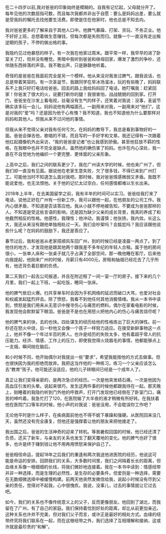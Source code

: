 
在二十四岁以前,我对爸爸的印象始终是模糊的。自我有记忆起，父母就分开了。每年见他的次数屈指可数，而且每次我都并非出于自愿：要么是妈妈出差，要么就是受我妈的嘱托去找他要生活费。即使是住在他家时，他也总是不知去向。

我对爸爸更多的了解来自于其他人口中。他脾气暴躁、打架、贪玩、不务正业。他不好好上班，总想着做生意赚钱，但每次都是失败而归。就像一个一直没有走出叛逆期的孩子，不停的做出格的事。

我隐约见过他暴怒的样子。有一次我在他家过周末。跟平常一样，我早早的进了卧室关了灯，但并没有睡觉。黑暗中我听到爸爸和继母回家，爆发了激烈的争吵，还伴随东西摔落的声音。我不敢出声，只是静静地听着。

奇怪的是爸爸在我面前完全是另一个模样。他从来没对我发过脾气，跟我说话，也总是带着笑容的。有一次圣诞节，我跟同学在旱冰场溜冰，玩的有些晚了，妈妈联系不上我只好打电话给爸爸。回去的路上我给妈妈回了电话，她叮嘱我：赶紧回家！你爸发了很大的火，说要打断你的腿！我很害怕，战战兢兢的回到家。打开门，爸爸坐在沙发上看电视，丝毫没有生气的样子，还笑着对我说：没事，圣诞节确实该多玩一会儿。妈妈说他有两幅面孔，一副用来对我，一副用来对“他们”。这是对我的“爱”吗？还是因为他于心有愧？我不知道，我也不知道他为什么要那样对妈妈和其他人。但我从来不过问他的事情。

但我从来不觉得父亲对我有任何亏欠。在妈妈的教导下，我总是看到事物好的一面。爸爸会弹吉他，歌唱的不错，而且写的一手好字和文章。我还记得有一次跟着他扛起摄像机外出采访，“我的爸爸是记者”也让我感到骄傲。甚至他狂放不羁的性格，在我眼中也并不完全是缺点，虽然他的确伤害了妈妈。也许在内心深处，我一直在不自觉地为他编织一个更完整、更体面的父亲形象。

上高中之后，我们之间的联系更少了。我在广州读大学的时候，他也来广州了，但我们却一直没有见面。据说他在老家生意失败，欠了很多钱，不得已来到广州打工。可能他当时不知道怎么面对我吧。那时候，我对爸爸情感微弱又矛盾。我既不能说爱他，也无法恨他。关于他的记忆太过空白，任何感情都难以生长出来。

2018年上半年，在去美国留学之前，我有半年的时间可以实习。爸爸给我打来了电话，说他正好在广州有一份新工作，我可以跟他一起，在他朋友的公司工作。我内心很矛盾，不知道是否该答应他。我从小就不停地被告知，不要成为爸爸那样的人。不知道是受这些言语的影响，还是因为缺少父亲的成长背景，我真的养成了和他截然相反的性格。他感性，我理性；他冲动，我谨慎；他张扬，我内敛。长这么大，我还从来没有跟他单独相处过一天。我们会吵架吗？会尴尬吗？我应该跟他说些什么呢？在妈妈的鼓励下，我还是答应了。

春节过后，我和爸爸从老家搭顺风车回广州，到的时候已经是凌晨一两点了。到了他住的地方，才发现他是跟其他两个跟我差不多年纪的年轻人合租。属于他的房间很小，一张单人床和一张桌子就几乎占满了全部空间，那一晚他睡在客厅。后来他向我提起，他刚来广州的时候，月薪只有4000元，房租和抽烟已经花去了几乎所有，他还背负着巨额的负债。

第二天我们一起去公司报道，并且在附近租了一间一室一厅的房子。接下来的几个月里，我们一起上下班，一起吃饭，睡同一张床。

他的脾气依旧火爆。扫共享单车时会因为手机网络的延迟而破口大骂，也爱对社会和权威发起猛烈抨击。除了愤怒，我看不到他任何其他消极情绪。我从一本书中读到，愤怒是我们用来从无意识中搜寻伤心与痛苦的燃料。偶尔在家看电影的时候，我发现他会默默留下眼泪。爸爸是不是也在用怒火把他内心的伤心与痛苦烧尽呢？

他的脾气来的快，去的也快。四处谋生的经历给他的性格炼出了巨大的弹性。前一秒还在怒火中烧，后一秒他又会像一个孩子一样努力适应。在接受新鲜事物这一点上，他并不像一个年过半百的男人。也许是经历的失败太多，他有着超乎常人的抗压能力。经济、情感、工作上的压力，即使我觉得火烧眉毛的事情，他都能够点上一支烟，瞬间抛在脑后。

和小时候不同，他开始偶尔对我提出一些“要求”，希望我能按他的方式去做事。但也很快因为我的拒绝而放弃。我把这当作他的一种练习，练习一个父亲应该怎么去“教育”孩子。他可能还没适应，他的儿子转眼间已经是一个成年人了。

真正让我们变得亲密的，是两次急诊的经历。一次是他突发结石痛，一次是他因为高血压引发的头晕。说起来很巧，发生这两件事的时候他都跟我待在一起。那天晚上，刚睡着的我隐约听到门外他的呼救声，打开门发现他已经倒在了卧室门口，痛苦的呻吟着。我急忙打了120，在医院输了大半夜的液才稍微有所好转。在我扶着他在医院门口等车的时候，他小声的对我说：爸爸没用，不会耽误你工作吧？

无论他平时是什么样子，在疾病面前他也不得不蜕下暴躁和强硬。从医院回来没几天，虽然还没有完全康复，但他还是强撑着让他的朋友来把他接走了。

我出国之后，爸爸的生活神奇的迎来了转机。等我暑假回国的时候，他已经还清了负债，还买了新车，与亲友的关系也发生了翻天覆地的变化。他的脾气也好了很多，也许是终于赚到钱让他不用再用愤怒来保护自己了。

爸爸相信命运，提起18年之后我们的重逢和两次我送他进医院的经历，他说这可能是命运的安排。回顾我们的关系，大多数时间里，我们之间隔着长长的距离，但血缘关系像一根细细的长线，将我们微妙地连接着。我在一本书中读到：情感纽带并非一种选择，而是生理的必然性，是生存的必要条件。但爱则是一种选择，需要在无数细微选择中被缓慢构建。前两天他突然发微信给我，说起小时候没有尽到父亲的责任，觉得对不起我，心中很愧疚。我说，没事儿，过去的事情就让它过去吧。

如今，我们的关系也不像传统意义上的父子，反而更像朋友。他回到了湖北，而我留在了广州，有了自己的家庭。我们保持着恰到好处的距离，却比从前更加亲近。这种关系也许并不完美，但对我们父子而言，或许正是最好的相处方式。血缘的纽带终究将我们联系在一起，而在这根纽带之外，我们选择了互相理解和接纳，这或许就是最珍贵的“和解”。